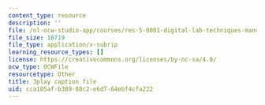 ```yaml
---
content_type: resource
description: ''
file: /ol-ocw-studio-app/courses/res-5-0001-digital-lab-techniques-manual-spring-2007/cca105afb30908c2e6d764ebf4cfa222_cG6QrqS4ruQ.srt
file_size: 16719
file_type: application/x-subrip
learning_resource_types: []
license: https://creativecommons.org/licenses/by-nc-sa/4.0/
ocw_type: OCWFile
resourcetype: Other
title: 3play caption file
uid: cca105af-b309-08c2-e6d7-64ebf4cfa222
---
```

